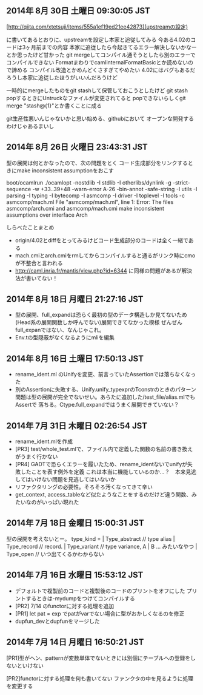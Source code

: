 ## 2014年  8月 30日 土曜日 09:30:05 JST
[http://qiita.com/xtetsuji/items/555a1ef19ed21ee42873](upstreamの設定)

に書いてあるとおりに、upstreamを設定し本家と追従してみる
今ある4.02のコードは3ヶ月前までの内容
本家に追従したら今起きてるエラー解決しないかなーとか思ったけど甘かった
git mergeしてコンパイル通そうとしたら別のエラーでコンパイルできない
FormatまわりでcamlinternalFormatBasicとか読めないので諦める
コンパイル改造とかめんどくさすぎてやめたい
4.02にはバグもあるだろうし本家に追従したほうがいいんだろうけど

一時的にmergeしたものをgit stashして保管しておこうとしたけど
git stash popするときにUntruckなファイルが変更されてると
popできないらしくgit merge "stash@{1}"とか書くことに成る

git生産性悪いんじゃないかと思い始める、githubにおいて
オープンな開発するわけじゃあるまいし

## 2014年  8月 26日 火曜日 23:43:31 JST
型の展開は何とかなったので、次の問題をとく
コード生成部分をリンクするときにmake inconsistent assumptionをおこす

boot/ocamlrun ./ocamlopt -nostdlib -I stdlib -I otherlibs/dynlink -g -strict-sequence -w +33..39+48 -warn-error A-26 -bin-annot -safe-string -I utils -I parsing -I typing -I bytecomp -I asmcomp -I driver -I toplevel -I tools -c asmcomp/mach.ml
File "asmcomp/mach.ml", line 1:
Error: The files asmcomp/arch.cmi and asmcomp/mach.cmi
       make inconsistent assumptions over interface Arch

しらべたことまとめ
* origin/4.02とdiffをとってみるけどコード生成部分のコードは全く一緒である
* mach.cmiとarch.cmiをrmしてからコンパイルすると通るがリンク時にcmoが不整合と言われる
* http://caml.inria.fr/mantis/view.php?id=6344 に同様の問題があるが解決法が書いてない！

## 2014年  8月 18日 月曜日 21:27:16 JST
* 型の展開、full_expandは恐らく最初の型のデータ構造しか見てないため
(Head系の展開関数しか呼んでない)展開できてなかった模様
ぜんぜんfull_expanではない、なんじゃこれ。
* Env.tの型隠蔽がなくなるようにmliを編集

## 2014年  8月 16日 土曜日 17:50:13 JST
* rename_ident.ml のUnifyを変更、前言っていたAssertionでは落ちなくなった
* 別のAssertionに失敗する、Unify.unify_typexprのTconstrのときのパターン
問題は型の展開が完全でないせい。あらたに追加した/test_file/alias.mlでもAssertで
落ちる。Ctype.full_expandではうまく展開できていない？


## 2014年  7月 31日 木曜日 02:26:54 JST

* rename_ident.mlを作成
* [PR3] test/whole_test.mlで、ファイル内で定義した関数の名前の書き換えがうまく行かない
* [PR4] GADTで恐らくエラーを履いたため、rename_identないでunifyが失敗したことを表す例外を定義
  これは本当に機能しているのか…？　本来見逃してはいけない問題を見逃してはいないか
* リファクタリングの必要性。そろそろ汚くなってきて辛い
* get_context, access_tableなど似たようなことをするのだけど違う関数、みたいなのがいっぱい現れた


## 2014年  7月 18日 金曜日 15:00:31 JST
型の展開を考えないとー。
type_kind =
| Type_abstract  // type alias
| Type_record    // record.
| Type_variant   // type variance, A | B ... みたいなやつ
| Type_open      // いつ出てくるかわからない


## 2014年  7月 16日 水曜日 15:53:12 JST

* デフォルトで複製前のコードと複製後のコードのプリントをオフにした
  プリントするときは-mydumpをつけてコンパイルする
* [PR2] 7/14 のfunctorに対する処理を追加
* [PR1] let pat = exp でpatがvarでない場合に型がおかしくなるのを修正
* dupfun_devとdupfunをマージした

## 2014年  7月 14日 月曜日 16:50:21 JST
[PR1]型がヘン、patternが変数単体でないときには別個にテーブルへの登録をしないといけない

[PR2]functorに対する処理を何も書いてない
ファンクタの中を見るように処理を変更する
